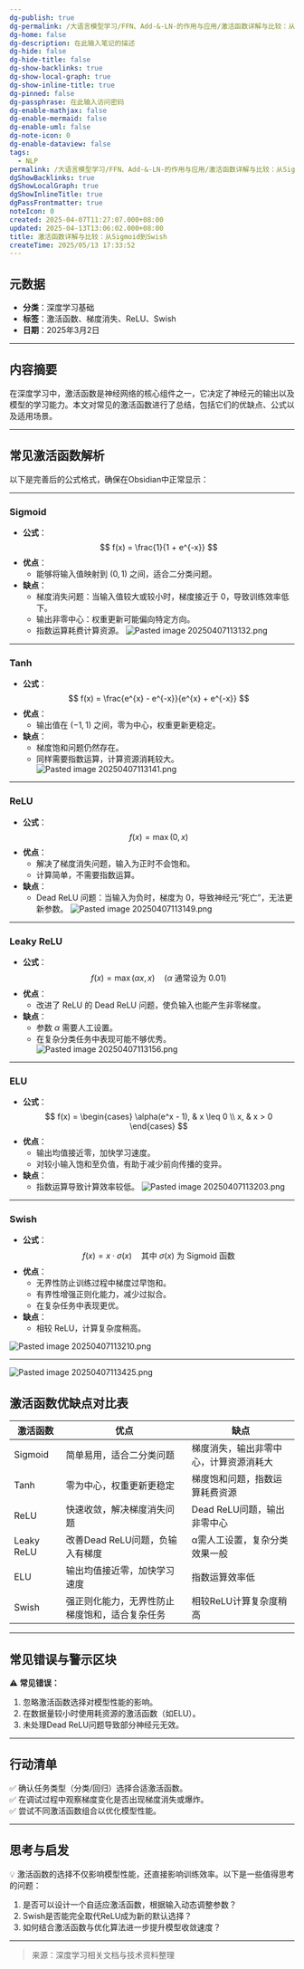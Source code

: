 ```yaml
---
dg-publish: true
dg-permalink: /大语言模型学习/FFN、Add-&-LN-的作用与应用/激活函数详解与比较：从Sigmoid到Swish
dg-home: false
dg-description: 在此输入笔记的描述
dg-hide: false
dg-hide-title: false
dg-show-backlinks: true
dg-show-local-graph: true
dg-show-inline-title: true
dg-pinned: false
dg-passphrase: 在此输入访问密码
dg-enable-mathjax: false
dg-enable-mermaid: false
dg-enable-uml: false
dg-note-icon: 0
dg-enable-dataview: false
tags:
  - NLP
permalink: /大语言模型学习/FFN、Add-&-LN-的作用与应用/激活函数详解与比较：从Sigmoid到Swish/
dgShowBacklinks: true
dgShowLocalGraph: true
dgShowInlineTitle: true
dgPassFrontmatter: true
noteIcon: 0
created: 2025-04-07T11:27:07.000+08:00
updated: 2025-04-13T13:06:02.000+08:00
title: 激活函数详解与比较：从Sigmoid到Swish
createTime: 2025/05/13 17:33:52
---
```




## 元数据
- **分类**：深度学习基础
- **标签**：激活函数、梯度消失、ReLU、Swish
- **日期**：2025年3月2日

---



## 内容摘要
在深度学习中，激活函数是神经网络的核心组件之一，它决定了神经元的输出以及模型的学习能力。本文对常见的激活函数进行了总结，包括它们的优缺点、公式以及适用场景。

---



## 常见激活函数解析
以下是完善后的公式格式，确保在Obsidian中正常显示：

---

### Sigmoid
- **公式**：  
  $$
  f(x) = \frac{1}{1 + e^{-x}}
  $$
- **优点**：
  - 能够将输入值映射到 $(0,1)$ 之间，适合二分类问题。
- **缺点**：
  - 梯度消失问题：当输入值较大或较小时，梯度接近于 $0$，导致训练效率低下。
  - 输出非零中心：权重更新可能偏向特定方向。
  - 指数运算耗费计算资源。
![Pasted image 20250407113132.png](/img/user/%E9%99%84%E4%BB%B6/Pasted%20image%2020250407113132.png)
---


### Tanh
- **公式**：  
  $$
  f(x) = \frac{e^{x} - e^{-x}}{e^{x} + e^{-x}}
  $$
- **优点**：
  - 输出值在 $(-1,1)$ 之间，零为中心，权重更新更稳定。
- **缺点**：
  - 梯度饱和问题仍然存在。
  - 同样需要指数运算，计算资源消耗较大。
![Pasted image 20250407113141.png](/img/user/%E9%99%84%E4%BB%B6/Pasted%20image%2020250407113141.png)
---


### ReLU
- **公式**：  
  $$
  f(x) = \max(0, x)
  $$
- **优点**：
  - 解决了梯度消失问题，输入为正时不会饱和。
  - 计算简单，不需要指数运算。
- **缺点**：
  - Dead ReLU 问题：当输入为负时，梯度为 $0$，导致神经元“死亡”，无法更新参数。
![Pasted image 20250407113149.png](/img/user/%E9%99%84%E4%BB%B6/Pasted%20image%2020250407113149.png)
---


### Leaky ReLU
- **公式**：  
  $$
  f(x) = \max(\alpha x, x) \quad (\alpha\ \text{通常设为}\ 0.01)
  $$
- **优点**：
  - 改进了 ReLU 的 Dead ReLU 问题，使负输入也能产生非零梯度。
- **缺点**：
  - 参数 $\alpha$ 需要人工设置。
  - 在复杂分类任务中表现可能不够优秀。
![Pasted image 20250407113156.png](/img/user/%E9%99%84%E4%BB%B6/Pasted%20image%2020250407113156.png)
---


### ELU
- **公式**：  
  $$
  f(x) = 
  \begin{cases} 
  \alpha(e^x - 1), & x \leq 0 \\ 
  x, & x > 0 
  \end{cases}
  $$
- **优点**：
  - 输出均值接近零，加快学习速度。
  - 对较小输入饱和至负值，有助于减少前向传播的变异。
- **缺点**：
  - 指数运算导致计算效率较低。
![Pasted image 20250407113203.png](/img/user/%E9%99%84%E4%BB%B6/Pasted%20image%2020250407113203.png)
---


### Swish
- **公式**：  
  $$
  f(x) = x \cdot \sigma(x) \quad \text{其中}\ \sigma(x)\ \text{为 Sigmoid 函数}
  $$
- **优点**：
  - 无界性防止训练过程中梯度过早饱和。
  - 有界性增强正则化能力，减少过拟合。
  - 在复杂任务中表现更优。
- **缺点**：
  - 相较 ReLU，计算复杂度稍高。



![Pasted image 20250407113210.png](/img/user/%E9%99%84%E4%BB%B6/Pasted%20image%2020250407113210.png)

---
![Pasted image 20250407113425.png](/img/user/%E9%99%84%E4%BB%B6/Pasted%20image%2020250407113425.png)



## 激活函数优缺点对比表
| 激活函数       | 优点                      | 缺点                  |
| ---------- | ----------------------- | ------------------- |
| Sigmoid    | 简单易用，适合二分类问题            | 梯度消失，输出非零中心，计算资源消耗大 |
| Tanh       | 零为中心，权重更新更稳定            | 梯度饱和问题，指数运算耗费资源     |
| ReLU       | 快速收敛，解决梯度消失问题           | Dead ReLU问题，输出非零中心  |
| Leaky ReLU | 改善Dead ReLU问题，负输入有梯度    | α需人工设置，复杂分类效果一般     |
| ELU        | 输出均值接近零，加快学习速度          | 指数运算效率低             |
| Swish      | 强正则化能力，无界性防止梯度饱和，适合复杂任务 | 相较ReLU计算复杂度稍高       |

---



## 常见错误与警示区块
⚠️ **常见错误：**
1. 忽略激活函数选择对模型性能的影响。
2. 在数据量较小时使用耗资源的激活函数（如ELU）。
3. 未处理Dead ReLU问题导致部分神经元无效。

---



## 行动清单
✅ 确认任务类型（分类/回归）选择合适激活函数。  
✅ 在调试过程中观察梯度变化是否出现梯度消失或爆炸。  
✅ 尝试不同激活函数组合以优化模型性能。  

---



## 思考与启发
💡 激活函数的选择不仅影响模型性能，还直接影响训练效率。以下是一些值得思考的问题：
1. 是否可以设计一个自适应激活函数，根据输入动态调整参数？
2. Swish是否能完全取代ReLU成为新的默认选择？
3. 如何结合激活函数与优化算法进一步提升模型收敛速度？

---

> 来源：深度学习相关文档与技术资料整理
